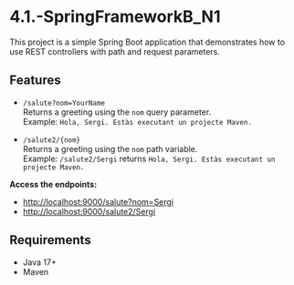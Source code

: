 # 4.1.-SpringFrameworkB_N1
This project is a simple Spring Boot application that demonstrates how to use REST controllers with path and request parameters.

## Features
- `/salute?nom=YourName`  
  Returns a greeting using the `nom` query parameter.  
  Example: `Hola, Sergi. Estàs executant un projecte Maven.`

- `/salute2/{nom}`  
  Returns a greeting using the `nom` path variable.  
  Example: `/salute2/Sergi` returns `Hola, Sergi. Estàs executant un projecte Maven.`

**Access the endpoints:**
   - [http://localhost:9000/salute?nom=Sergi](http://localhost:9000/salute?nom=Sergi)
   - [http://localhost:9000/salute2/Sergi](http://localhost:9000/salute2/Sergi)

## Requirements
- Java 17+
- Maven
